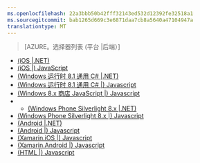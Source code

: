 ```yaml
---
ms.openlocfilehash: 22a3bbb50b42fff32143ed532d12392fe32518a1
ms.sourcegitcommit: bab1265d669c3e6871daa7cb8a5640a47104947a
translationtype: MT
---
```

> [AZURE。选择器列表 (平台 |后端）]
- [(iOS |.NET)](../articles/mobile-services-dotnet-backend-ios-get-started-data.md)
- [(iOS |) JavaScript](../articles/mobile-services-ios-get-started-data.md)
- [(Windows 运行时 8.1 通用 C# |.NET)](../articles/mobile-services-dotnet-backend-windows-store-universal-get-started-data.md)
- [(Windows 运行时 8.1 通用 C# |) Javascript](../articles/mobile-services-javascript-backend-windows-universal-dotnet-get-started-data.md)
- [(Windows 8.x 商店 JavaScript |) Javascript](../articles/mobile-services-windows-store-javascript-get-started-data.md)
- - [(Windows Phone Silverlight 8.x |.NET)](../articles/mobile-services-dotnet-backend-windows-phone-get-started-data.md)
- [(Windows Phone Silverlight 8.x |) Javascript](../articles/mobile-services-windows-phone-get-started-data.md)
- [(Android |.NET)](../articles/mobile-services-dotnet-backend-android-get-started-data.md)
- [(Android |) Javascript](../articles/mobile-services-android-get-started-data.md)
- [(Xamarin.iOS |) Javascript](../articles/partner-xamarin-mobile-services-ios-get-started-data.md)
- [(Xamarin.Android |) Javascript](../articles/partner-xamarin-mobile-services-android-get-started-data.md)
- [(HTML |) Javascript](../articles/mobile-services-html-get-started-data.md)
